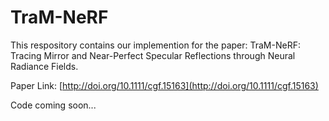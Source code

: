 # TraM-NeRF

This respository contains our implemention for the paper: TraM-NeRF: Tracing Mirror and Near-Perfect Specular Reflections through Neural Radiance Fields.

Paper Link: [http://doi.org/10.1111/cgf.15163](http://doi.org/10.1111/cgf.15163)

Code coming soon...
